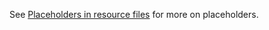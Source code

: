 See [Placeholders in resource files](/developers/supported-file-type/placeholders-in-resource-files/) for more on placeholders.


